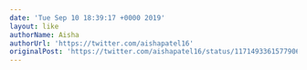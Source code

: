 ```yaml
---
date: 'Tue Sep 10 18:39:17 +0000 2019'
layout: like
authorName: Aisha
authorUrl: 'https://twitter.com/aishapatel16'
originalPost: 'https://twitter.com/aishapatel16/status/1171493361577906177'
---
```

